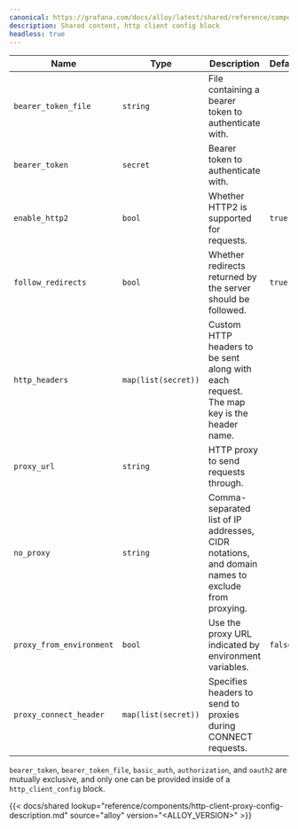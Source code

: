 ```yaml
---
canonical: https://grafana.com/docs/alloy/latest/shared/reference/components/http-client-config-block/
description: Shared content, http client config block
headless: true
---
```


| Name                     | Type                | Description                                                                                      | Default | Required |
| ------------------------ | ------------------- | ------------------------------------------------------------------------------------------------ | ------- | -------- |
| `bearer_token_file`      | `string`            | File containing a bearer token to authenticate with.                                             |         | no       |
| `bearer_token`           | `secret`            | Bearer token to authenticate with.                                                               |         | no       |
| `enable_http2`           | `bool`              | Whether HTTP2 is supported for requests.                                                         | `true`  | no       |
| `follow_redirects`       | `bool`              | Whether redirects returned by the server should be followed.                                     | `true`  | no       |
| `http_headers`           | `map(list(secret))` | Custom HTTP headers to be sent along with each request. The map key is the header name.          |         | no       |
| `proxy_url`              | `string`            | HTTP proxy to send requests through.                                                             |         | no       |
| `no_proxy`               | `string`            | Comma-separated list of IP addresses, CIDR notations, and domain names to exclude from proxying. |         | no       |
| `proxy_from_environment` | `bool`              | Use the proxy URL indicated by environment variables.                                            | `false` | no       |
| `proxy_connect_header`   | `map(list(secret))` | Specifies headers to send to proxies during CONNECT requests.                                    |         | no       |

`bearer_token`, `bearer_token_file`, `basic_auth`, `authorization`, and `oauth2` are mutually exclusive, and only one can be provided inside of a `http_client_config` block.

{{< docs/shared lookup="reference/components/http-client-proxy-config-description.md" source="alloy" version="<ALLOY_VERSION>" >}}
